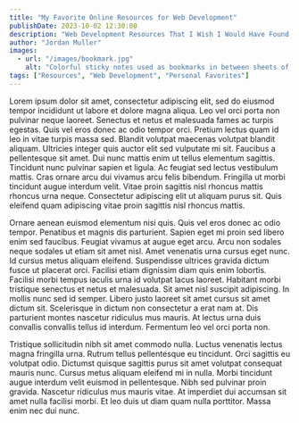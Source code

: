 ```yaml
---
title: "My Favorite Online Resources for Web Development"
publishDate: 2023-10-02 12:30:00
description: "Web Development Resources That I Wish I Would Have Found Sooner"
author: "Jordan Muller"
images:
  - url: "/images/bookmark.jpg"
    alt: "Colorful sticky notes used as bookmarks in between sheets of paper, most likely a book."
tags: ["Resources", "Web Development", "Personal Favorites"]
---
```


Lorem ipsum dolor sit amet, consectetur adipiscing elit, sed do eiusmod tempor incididunt ut labore et dolore magna aliqua. Leo vel orci porta non pulvinar neque laoreet. Senectus et netus et malesuada fames ac turpis egestas. Quis vel eros donec ac odio tempor orci. Pretium lectus quam id leo in vitae turpis massa sed. Blandit volutpat maecenas volutpat blandit aliquam. Ultricies integer quis auctor elit sed vulputate mi sit. Faucibus a pellentesque sit amet. Dui nunc mattis enim ut tellus elementum sagittis. Tincidunt nunc pulvinar sapien et ligula. Ac feugiat sed lectus vestibulum mattis. Cras ornare arcu dui vivamus arcu felis bibendum. Fringilla ut morbi tincidunt augue interdum velit. Vitae proin sagittis nisl rhoncus mattis rhoncus urna neque. Consectetur adipiscing elit ut aliquam purus sit. Quis eleifend quam adipiscing vitae proin sagittis nisl rhoncus mattis.

Ornare aenean euismod elementum nisi quis. Quis vel eros donec ac odio tempor. Penatibus et magnis dis parturient. Sapien eget mi proin sed libero enim sed faucibus. Feugiat vivamus at augue eget arcu. Arcu non sodales neque sodales ut etiam sit amet nisl. Amet venenatis urna cursus eget nunc. Id cursus metus aliquam eleifend. Suspendisse ultrices gravida dictum fusce ut placerat orci. Facilisi etiam dignissim diam quis enim lobortis. Facilisi morbi tempus iaculis urna id volutpat lacus laoreet. Habitant morbi tristique senectus et netus et malesuada. Sit amet nisl suscipit adipiscing. In mollis nunc sed id semper. Libero justo laoreet sit amet cursus sit amet dictum sit. Scelerisque in dictum non consectetur a erat nam at. Dis parturient montes nascetur ridiculus mus mauris. At lectus urna duis convallis convallis tellus id interdum. Fermentum leo vel orci porta non.

Tristique sollicitudin nibh sit amet commodo nulla. Luctus venenatis lectus magna fringilla urna. Rutrum tellus pellentesque eu tincidunt. Orci sagittis eu volutpat odio. Dictumst quisque sagittis purus sit amet volutpat consequat mauris nunc. Cursus metus aliquam eleifend mi in nulla. Morbi tincidunt augue interdum velit euismod in pellentesque. Nibh sed pulvinar proin gravida. Nascetur ridiculus mus mauris vitae. At imperdiet dui accumsan sit amet nulla facilisi morbi. Et leo duis ut diam quam nulla porttitor. Massa enim nec dui nunc.